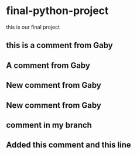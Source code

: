 # final-python-project
this is our final project 
## this is a comment from Gaby 
## A comment from Gaby
## New comment from Gaby
## New comment from Gaby 
## comment in my branch
## Added this comment and this line
